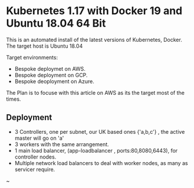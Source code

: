 # Kubernetes 1.17 with Docker 19 and Ubuntu 18.04 64 Bit 
This is an automated install of the latest versions of Kubernetes, Docker.
The target host is Ubuntu 18.04

Target environments:
  * Bespoke deploymet on AWS.
  * Bespoke deployment on GCP.
  * Bespoke deoployment on Azure.

The Plan is to focuse with this article on AWS as its the target most of the times.

## Deployment


 * 3 Controllers, one per subnet, our UK based ones {'a,b,c'} , the active master will go on 'a'
 * 3 workers with the same arrangement.
 * 1 main load balancer, (app-loadbalancer , ports:80,8080,6443), for controller nodes. 
 * Multiple network load balancers to deal with worker nodes, as many as servicer require.

 
~                                                                 
